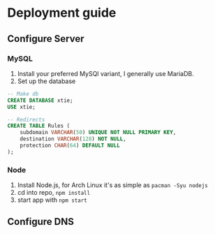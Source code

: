# Deployment guide


## Configure Server
### MySQL
1. Install your preferred MySQl variant, I generally use MariaDB.
2. Set up the database
```sql
-- Make db
CREATE DATABASE xtie;
USE xtie;

-- Redirects
CREATE TABLE Rules (
    subdomain VARCHAR(50) UNIQUE NOT NULL PRIMARY KEY,
    destination VARCHAR(128) NOT NULL,
    protection CHAR(64) DEFAULT NULL
);
```
### Node
1. Install Node.js, for Arch Linux it's as simple as `pacman -Syu nodejs`
2. cd into repo, `npm install`
3. start app with `npm start`

## Configure DNS
